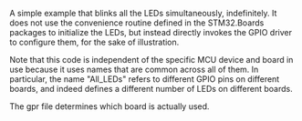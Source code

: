 A simple example that blinks all the LEDs simultaneously, indefinitely. 
It does not use the convenience routine defined in the STM32.Boards
packages to initialize the LEDs, but instead directly invokes the GPIO
driver to configure them, for the sake of illustration.

Note that this code is independent of the specific MCU device and board
in use because it uses names that are common across all of them. In
particular, the name "All_LEDs" refers to different GPIO pins on different
boards, and indeed defines a different number of LEDs on different boards.

The gpr file determines which board is actually used.
